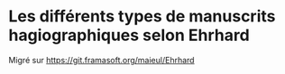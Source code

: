 # Les différents types de manuscrits hagiographiques selon Ehrhard

Migré sur https://git.framasoft.org/maieul/Ehrhard
